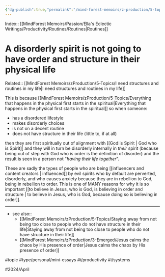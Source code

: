 ```yaml
---
{"dg-publish":true,"permalink":"/mind-forest-memoirs/z-production/5-topics/a-disorderly-spirit-is-not-going-to-have-order-and-structure-in-their-physical-life/"}
---
```


Index:: [[MindForest Memoirs/Passion/Ella's Eclectic Writings/Productivity/Routines/Routines\|Routines]]
# A disorderly spirit is not going to have order and structure in their physical life
Related:: [[MindForest Memoirs/zProduction/5-Topics/I need structures and routines in my life\|I need structures and routines in my life]]

This is because [[MindForest Memoirs/zProduction/5-Topics/Everything that happens in the physical first starts in the spiritual\|Everything that happens in the physical first starts in the spiritual]] so when someone: 
- has a disordered lifestyle
- makes disorderly choices
- is not on a decent routine
- does not have structure in their life (little to, if at all) 

then they are first spiritually out of alignment with [[God is Spirit \| God who is Spirit]] and they will in turn be disorderly internally in *their* spirit (because being out of step with God who is order is the definition of disorder) and the result is seen in a person not "*having their life together*". 

These are sadly the types of people who are being [[influencers and content creators \| influenced]] by evil spirits who by default are perverted, disorderly, and who causes anxiety because they are in rebellion to God, being in rebellion to order. This is one of MANY reasons for why it is so important [[to believe in Jesus, who is God, is believing in order and structure \| to believe in Jesus, who is God, because doing so is believing in order]]. 

---
- see also:: 
	- [[MindForest Memoirs/zProduction/5-Topics/Staying away from not being too close to people who do not have structure in their life\|Staying away from not being too close to people who do not have structure in their life]]
	- [[MindForest Memoirs/zProduction/3-Emerged/Jesus calms the chaos by His presence of order\|Jesus calms the chaos by His presence of order]]

#topic #type/personal/mini-essays #i/productivity #i/systems 

#2024/April 